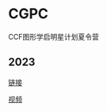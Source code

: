 # CGPC
CCF图形学启明星计划夏令营

## 2023
[链接](https://cgpc2023.github.io/index.html)

[视频](https://space.bilibili.com/3546554723994043)
